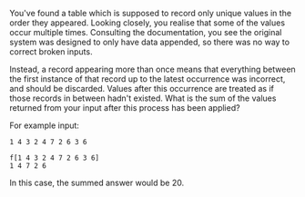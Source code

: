 You've found a table which is supposed to record only unique values in the order they appeared. Looking closely, you realise that some of the values occur multiple times. Consulting the documentation, you see the original system was designed to only have data appended, so there was no way to correct broken inputs.  
  
Instead, a record appearing more than once means that everything between the first instance of that record up to the latest occurrence was incorrect, and should be discarded. Values after this occurrence are treated as if those records in between hadn't existed. What is the sum of the values returned from your input after this process has been applied?  
  
For example input:  

    1 4 3 2 4 7 2 6 3 6  
      
    f[1 4 3 2 4 7 2 6 3 6]  
    1 4 7 2 6

  
  
In this case, the summed answer would be 20.  
  
